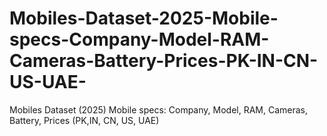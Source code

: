 # Mobiles-Dataset-2025-Mobile-specs-Company-Model-RAM-Cameras-Battery-Prices-PK-IN-CN-US-UAE-
Mobiles Dataset (2025) Mobile specs: Company, Model, RAM, Cameras, Battery, Prices (PK,IN, CN, US, UAE)
